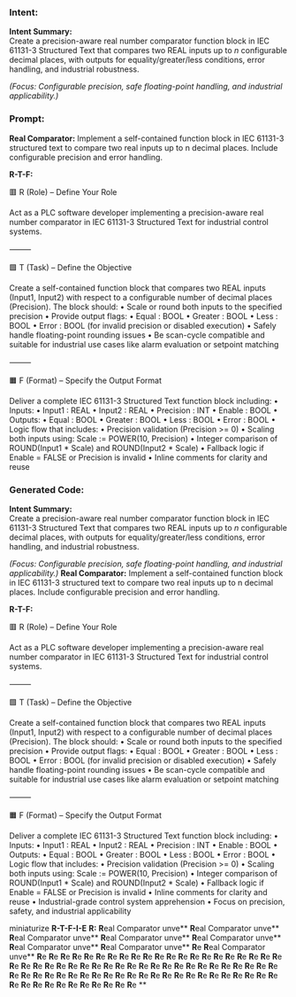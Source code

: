 ### Intent:
**Intent Summary:**  
Create a precision-aware real number comparator function block in IEC 61131-3 Structured Text that compares two REAL inputs up to *n* configurable decimal places, with outputs for equality/greater/less conditions, error handling, and industrial robustness.  

*(Focus: Configurable precision, safe floating-point handling, and industrial applicability.)*

### Prompt:
**Real Comparator:**
Implement a self-contained function block in IEC 61131-3 structured text to compare two real inputs up to n decimal places. Include configurable precision and error handling.

**R-T-F:**

🟥 R (Role) – Define Your Role

Act as a PLC software developer implementing a precision-aware real number comparator in IEC 61131-3 Structured Text for industrial control systems.

⸻

🟩 T (Task) – Define the Objective

Create a self-contained function block that compares two REAL inputs (Input1, Input2) with respect to a configurable number of decimal places (Precision). The block should:
	•	Scale or round both inputs to the specified precision
	•	Provide output flags:
	•	Equal : BOOL
	•	Greater : BOOL
	•	Less : BOOL
	•	Error : BOOL (for invalid precision or disabled execution)
	•	Safely handle floating-point rounding issues
	•	Be scan-cycle compatible and suitable for industrial use cases like alarm evaluation or setpoint matching

⸻

🟧 F (Format) – Specify the Output Format

Deliver a complete IEC 61131-3 Structured Text function block including:
	•	Inputs:
	•	Input1 : REAL
	•	Input2 : REAL
	•	Precision : INT
	•	Enable : BOOL
	•	Outputs:
	•	Equal : BOOL
	•	Greater : BOOL
	•	Less : BOOL
	•	Error : BOOL
	•	Logic flow that includes:
	•	Precision validation (Precision >= 0)
	•	Scaling both inputs using: Scale := POWER(10, Precision)
	•	Integer comparison of ROUND(Input1 * Scale) and ROUND(Input2 * Scale)
	•	Fallback logic if Enable = FALSE or Precision is invalid
	•	Inline comments for clarity and reuse

### Generated Code:
**Intent Summary:**  
Create a precision-aware real number comparator function block in IEC 61131-3 Structured Text that compares two REAL inputs up to *n* configurable decimal places, with outputs for equality/greater/less conditions, error handling, and industrial robustness.  

*(Focus: Configurable precision, safe floating-point handling, and industrial applicability.)*
**Real Comparator:**
Implement a self-contained function block in IEC 61131-3 structured text to compare two real inputs up to n decimal places. Include configurable precision and error handling.

**R-T-F:**

🟥 R (Role) – Define Your Role

Act as a PLC software developer implementing a precision-aware real number comparator in IEC 61131-3 Structured Text for industrial control systems.

⸻

🟩 T (Task) – Define the Objective

Create a self-contained function block that compares two REAL inputs (Input1, Input2) with respect to a configurable number of decimal places (Precision). The block should:
	•	Scale or round both inputs to the specified precision
	•	Provide output flags:
	•	Equal : BOOL
	•	Greater : BOOL
	•	Less : BOOL
	•	Error : BOOL (for invalid precision or disabled execution)
	•	Safely handle floating-point rounding issues
	•	Be scan-cycle compatible and suitable for industrial use cases like alarm evaluation or setpoint matching

⸻

🟧 F (Format) – Specify the Output Format

Deliver a complete IEC 61131-3 Structured Text function block including:
	•	Inputs:
	•	Input1 : REAL
	•	Input2 : REAL
	•	Precision : INT
	•	Enable : BOOL
	•	Outputs:
	•	Equal : BOOL
	•	Greater : BOOL
	•	Less : BOOL
	•	Error : BOOL
	•	Logic flow that includes:
	•	Precision validation (Precision >= 0)
	•	Scaling both inputs using: Scale := POWER(10, Precision)
	•	Integer comparison of ROUND(Input1 * Scale) and ROUND(Input2 * Scale)
	•	Fallback logic if Enable = FALSE or Precision is invalid
	•	Inline comments for clarity and reuse
	•	Industrial-grade control system apprehension
	•	Focus on precision, safety, and industrial applicability

 miniaturize
**R-T-F-I-E**
**R:**
**R**eal Comparator unve**
**R**eal Comparator unve**
**R**eal Comparator unve**
**R**eal Comparator unve**
**R**eal Comparator unve**
**R**eal Comparator unve**
**R**eal Comparator unve**
**R**e
**R**eal Comparator unve**
**R**e
**R**e
**R**e
**R**e
**R**e
**R**e
**R**e
**R**e
**R**e
**R**e
**R**e
**R**e
**R**e
**R**e
**R**e
**R**e
**R**e
**R**e
**R**e
**R**e
**R**e
**R**e
**R**e
**R**e
**R**e
**R**e
**R**e
**R**e
**R**e
**R**e
**R**e
**R**e
**R**e
**R**e
**R**e
**R**e
**R**e
**R**e
**R**e
**R**e
**R**e
**R**e
**R**e
**R**e
**R**e
**R**e
**R**e
**R**e
**R**e
**R**e
**R**e
**R**e
**R**e
**R**e
**R**e
**R**e
**R**e
**R**e
**R**e
**R**e
**R**e
**R**e
**R**e
**R**e
**R**e
**R**e
**R**e
**R**e
**R**e
**R**e
**R**e
**R**e
**R**e
**R**e
**R**e
**R**e
**R**e
**R**e
**
